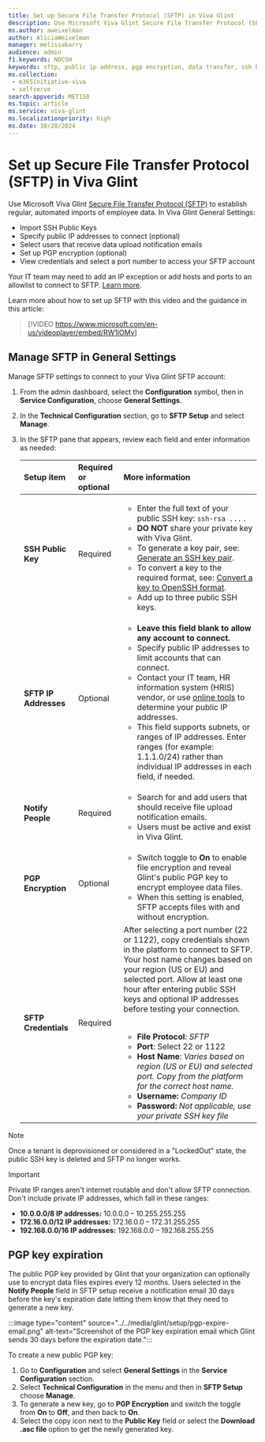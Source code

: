 ```yaml
---
title: Set up Secure File Transfer Protocol (SFTP) in Viva Glint
description: Use Microsoft Viva Glint Secure File Transfer Protocol (SFTP) to establish regular, automated imports of employee data.
ms.author: aweixelman
author: AliciaWeixelman
manager: melissabarry
audience: admin
f1.keywords: NOCSH
keywords: sftp, public ip address, pgp encryption, data transfer, ssh key
ms.collection: 
 - m365initiative-viva
 - selfserve
search-appverid: MET150
ms.topic: article
ms.service: viva-glint
ms.localizationpriority: high
ms.date: 10/28/2024
---
```


# Set up Secure File Transfer Protocol (SFTP) in Viva Glint

Use Microsoft Viva Glint [Secure File Transfer Protocol (SFTP)](sftp-data-automation.md) to establish regular, automated imports of employee data. In Viva Glint General Settings: 

- Import SSH Public Keys
- Specify public IP addresses to connect (optional)
- Select users that receive data upload notification emails
- Set up PGP encryption (optional)
- View credentials and select a port number to access your SFTP account

Your IT team may need to add an IP exception or add hosts and ports to an allowlist to connect to SFTP. [Learn more](allowed-list.md). 

Learn more about how to set up SFTP with this video and the guidance in this article:
> [!VIDEO https://www.microsoft.com/en-us/videoplayer/embed/RW1jOMv]

## Manage SFTP in General Settings

Manage SFTP settings to connect to your Viva Glint SFTP account:

1. From the admin dashboard, select the **Configuration** symbol, then in **Service Configuration**, choose **General Settings**.
1. In the **Technical Configuration** section, go to **SFTP Setup** and select **Manage**.
1. In the SFTP pane that appears, review each field and enter information as needed:

   |Setup item   |Required or optional   |More information   |
   |:----------|:-----------|:-----------|
   |**SSH Public Key**     |Required       |<ul><li>Enter the full text of your public SSH key: `ssh-rsa ...` .</li><li>**DO NOT** share your private key with Viva Glint.</li><li>To generate a key pair, see:  [Generate an SSH key pair](sftp-ssh-key-gen.md).</li><li>To convert a key to the required format, see: [Convert a key to OpenSSH format](convert-ssh-key.md).</li><li>Add up to three public SSH keys.</li></ul>|
   |**SFTP IP Addresses**     |Optional       |<ul><li>**Leave this field blank to allow any account to connect.**</li><li>Specify public IP addresses to limit accounts that can connect.</li><li>Contact your IT team, HR information system (HRIS) vendor, or use [online tools](https://ifconfig.io/) to determine your public IP addresses.</li><li>This field supports subnets, or ranges of IP addresses. Enter ranges (for example: 1.1.1.0/24) rather than individual IP addresses in each field, if needed.</li></ul>     |
   |**Notify People**     |Required       |<ul><li>Search for and add users that should receive file upload notification emails.</li><li>Users must be active and exist in Viva Glint.</li></ul>       |
   |**PGP Encryption**     |Optional       |<ul><li>Switch toggle to **On** to enable file encryption and reveal Glint's public PGP key to encrypt employee data files.</li><li>When this setting is enabled, SFTP accepts files with and without encryption.</li></ul>      |
   |**SFTP Credentials**     |Required       |After selecting a port number (22 or 1122), copy credentials shown in the platform to connect to SFTP. Your host name changes based on your region (US or EU) and selected port. Allow at least one hour after entering public SSH keys and optional IP addresses before testing your connection.<br><br><ul><li>**File Protocol**: _SFTP_</li><li>**Port**: Select 22 or 1122</li> <li>**Host Name**: _Varies based on region (US or EU) and selected port. Copy from the platform for the correct host name._</li> <li>**Username:** _Company ID_</li> <li>**Password:** _Not applicable, use your private SSH key file_</li></ul>        |

> [!NOTE]
> Once a tenant is deprovisioned or considered in a "LockedOut" state, the public SSH key is deleted and SFTP no longer works.

> [!IMPORTANT]
> Private IP ranges aren't internet routable and don't allow SFTP connection. Don't include private IP addresses, which fall in these ranges:
> - **10.0.0.0/8 IP addresses:** 10.0.0.0 – 10.255.255.255
> - **172.16.0.0/12 IP addresses:** 172.16.0.0 – 172.31.255.255
> - **192.168.0.0/16 IP addresses:** 192.168.0.0 – 192.168.255.255

## PGP key expiration

The public PGP key provided by Glint that your organization can optionally use to encrypt data files expires every 12 months. Users selected in the **Notify People** field in SFTP setup receive a notification email 30 days before the key's expiration date letting them know that they need to generate a new key. 

:::image type="content" source="../../media/glint/setup/pgp-expire-email.png" alt-text="Screenshot of the PGP key expiration email which Glint sends 30 days before the expiration date.":::

To create a new public PGP key:

1. Go to **Configuration** and select **General Settings** in the **Service Configuration** section.
2. Select **Technical Configuration** in the menu and then in **SFTP Setup** choose **Manage**.
3. To generate a new key, go to **PGP Encryption** and switch the toggle from **On** to **Off**, and then back to **On**.
4. Select the copy icon next to the **Public Key** field or select the **Download .asc file** option to get the newly generated key.

